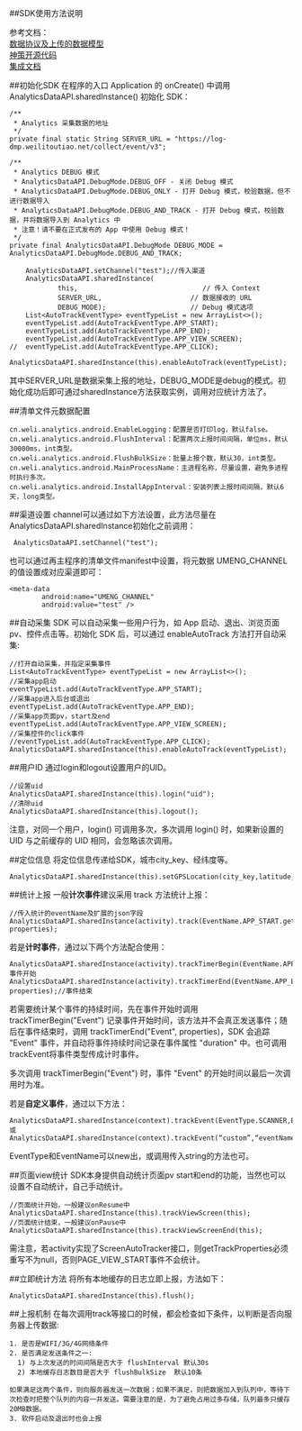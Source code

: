 ##SDK使用方法说明

参考文档：   
[数据协议及上传的数据模型](http://git.etouch.cn/gitbucket/ssy-dmp/app-analysis-collect/tree/master/protocol/v3.0.x)   
[神策开源代码](https://github.com/sensorsdata/sa-sdk-android)    
[集成文档](README.md "集成文档")

##初始化SDK
在程序的入口 Application 的 onCreate() 中调用 AnalyticsDataAPI.sharedInstance() 初始化 SDK：
    

    /**
     * Analytics 采集数据的地址
     */
    private final static String SERVER_URL = "https://log-dmp.weilitoutiao.net/collect/event/v3";

    /**
     * Analytics DEBUG 模式
     * AnalyticsDataAPI.DebugMode.DEBUG_OFF - 关闭 Debug 模式
     * AnalyticsDataAPI.DebugMode.DEBUG_ONLY - 打开 Debug 模式，校验数据，但不进行数据导入
     * AnalyticsDataAPI.DebugMode.DEBUG_AND_TRACK - 打开 Debug 模式，校验数据，并将数据导入到 Analytics 中
     * 注意！请不要在正式发布的 App 中使用 Debug 模式！
     */
    private final AnalyticsDataAPI.DebugMode DEBUG_MODE = AnalyticsDataAPI.DebugMode.DEBUG_AND_TRACK;
    
        AnalyticsDataAPI.setChannel("test");//传入渠道
        AnalyticsDataAPI.sharedInstance(
                this,                               // 传入 Context
                SERVER_URL,                      // 数据接收的 URL
                DEBUG_MODE);                     // Debug 模式选项
        List<AutoTrackEventType> eventTypeList = new ArrayList<>();
        eventTypeList.add(AutoTrackEventType.APP_START);
        eventTypeList.add(AutoTrackEventType.APP_END);
        eventTypeList.add(AutoTrackEventType.APP_VIEW_SCREEN);
    //  eventTypeList.add(AutoTrackEventType.APP_CLICK);
        AnalyticsDataAPI.sharedInstance(this).enableAutoTrack(eventTypeList);
        
其中SERVER_URL是数据采集上报的地址，DEBUG_MODE是debug的模式。初始化成功后即可通过sharedInstance方法获取实例，调用对应统计方法了。

##清单文件元数据配置

    cn.weli.analytics.android.EnableLogging：配置是否打印log，默认false。
    cn.weli.analytics.android.FlushInterval：配置两次上报时间间隔，单位ms，默认30000ms，int类型。
    cn.weli.analytics.android.FlushBulkSize：批量上报个数，默认30，int类型。
    cn.weli.analytics.android.MainProcessName：主进程名称，尽量设置，避免多进程时执行多次。
    cn.weli.analytics.android.InstallAppInterval：安装列表上报时间间隔，默认6天，long类型。


##渠道设置
channel可以通过如下方法设置，此方法尽量在AnalyticsDataAPI.sharedInstance初始化之前调用：


     AnalyticsDataAPI.setChannel("test");
也可以通过再主程序的清单文件manifest中设置，将元数据 UMENG_CHANNEL 的值设置成对应渠道即可：

    <meta-data
            android:name="UMENG_CHANNEL"
            android:value="test" />
##自动采集
SDK 可以自动采集一些用户行为，如 App 启动、退出、浏览页面pv、控件点击等。初始化 SDK 后，可以通过 enableAutoTrack 方法打开自动采集:
    

    //打开自动采集，并指定采集事件
    List<AutoTrackEventType> eventTypeList = new ArrayList<>();
    //采集app启动
    eventTypeList.add(AutoTrackEventType.APP_START);
    //采集app进入后台或退出
    eventTypeList.add(AutoTrackEventType.APP_END);
    //采集app页面pv，start及end
    eventTypeList.add(AutoTrackEventType.APP_VIEW_SCREEN);
    //采集控件的click事件
    //eventTypeList.add(AutoTrackEventType.APP_CLICK);
    AnalyticsDataAPI.sharedInstance(this).enableAutoTrack(eventTypeList);
    
##用户ID
通过login和logout设置用户的UID。

    //设置uid
    AnalyticsDataAPI.sharedInstance(this).login("uid");
    //清除uid
    AnalyticsDataAPI.sharedInstance(this).logout();
注意，对同一个用户，login() 可调用多次，多次调用 login() 时，如果新设置的 UID 与之前缓存的 UID 相同，会忽略该次调用。

##定位信息
将定位信息传递给SDK，城市city_key、经纬度等。

    AnalyticsDataAPI.sharedInstance(this).setGPSLocation(city_key,latitude,longitude);
    
##统计上报
一般**计次事件**建议采用 track 方法统计上报：

    //传入统计的eventName及扩展的json字段
    AnalyticsDataAPI.sharedInstance(activity).track(EventName.APP_START.getEventName(), properties);
    
若是**计时事件**，通过以下两个方法配合使用：
    

    AnalyticsDataAPI.sharedInstance(activity).trackTimerBegin(EventName.APP_END.getEventName());//事件开始
    AnalyticsDataAPI.sharedInstance(activity).trackTimerEnd(EventName.APP_END.getEventName(), properties);//事件结束
    
若需要统计某个事件的持续时间，先在事件开始时调用 trackTimerBegin("Event") 记录事件开始时间，该方法并不会真正发送事件；随后在事件结束时，调用 trackTimerEnd("Event", properties)，SDK 会追踪 "Event" 事件，并自动将事件持续时间记录在事件属性 "duration" 中。也可调用trackEvent将事件类型传成计时事件。

多次调用 trackTimerBegin("Event") 时，事件 "Event" 的开始时间以最后一次调用时为准。

若是**自定义事件**，通过以下方法：  

    AnalyticsDataAPI.sharedInstance(context).trackEvent(EventType.SCANNER,EventName.APP_INSTALL_SCAN.getEventName(),properties);
    或
    AnalyticsDataAPI.sharedInstance(context).trackEvent(“custom”,“eventName”,properties);
EventType和EventName可以new出，或调用传入string的方法也可。

##页面view统计
SDK本身提供自动统计页面pv start和end的功能，当然也可以设置不自动统计，自己手动统计。

    //页面统计开始，一般建议onResume中
    AnalyticsDataAPI.sharedInstance(this).trackViewScreen(this);
    //页面统计结束，一般建议onPause中
    AnalyticsDataAPI.sharedInstance(this).trackViewScreenEnd(this);
    
需注意，若activity实现了ScreenAutoTracker接口，则getTrackProperties必须重写不为null，否则PAGE_VIEW_START事件不会统计。

##立即统计方法
将所有本地缓存的日志立即上报，方法如下：  

    AnalyticsDataAPI.sharedInstance(this).flush();
    
##上报机制
在每次调用track等接口的时候，都会检查如下条件，以判断是否向服务器上传数据:
   
    1. 是否是WIFI/3G/4G网络条件
    2. 是否满足发送条件之一:
      1) 与上次发送的时间间隔是否大于 flushInterval 默认30s
      2) 本地缓存日志数目是否大于 flushBulkSize  默认10条
     
    如果满足这两个条件，则向服务器发送一次数据；如果不满足，则把数据加入到队列中，等待下次检查时把整个队列的内容一并发送。需要注意的是，为了避免占用过多存储，队列最多只缓存20MB数据。
    3. 软件启动及退出时也会上报
